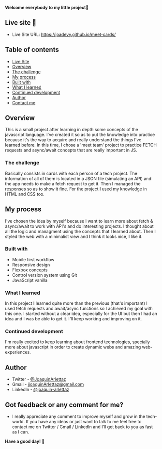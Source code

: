 **Welcome everybody to my little project👋**

## Live site 🚀
- Live Site URL: https://joadevy.github.io/meet-cards/

## Table of contents
  - [Live Site](#live-site)
  - [Overview](#overview)
  - [The challenge](#the-challenge)
  - [My process](#my-process)
  - [Built with](#built-with)
  - [What I learned](#what-I-learned)
  - [Continued development](#continued-development)
  - [Author](#author)
  - [Contact me](#got-feedback-or-any-comment-for-me)

## Overview
This is a small project after learning in depth some concepts of the javascript language. I've created it so as to put the knowledge into practice because it's the way to acquire and really understand the things I've learned before. 
In this time, I chose a 'meet team' project to practice FETCH requests and async/await concepts that are really important in JS.

### The challenge
Basically consists in cards with each person of a tech project. The information of all of them is located in a JSON file (simulating an API) and the app needs to make a fetch request to get it. Then I managed the responses so as to show it fine. For the project I used my knowledge in HTML and CSS too.

## My process
I've chosen the idea by myself because I want to learn more about fetch & async/await to work with API's and do interesting projects. I thought about all the logic and managment using the concepts that I learned about. Then I styled the web with a minimalist view and I think it looks nice, I like it.

### Built with

- Mobile first workflow
- Responsive design
- Flexbox concepts
- Control version system using Git
- JavaScript vanilla

### What I learned
In this project I learned quite more than the previous (that's important) I used fetch requests and await/async functions so I achieved my goal with this one. I started without a clear idea, especially for the UI but then I had an idea and I was be able to get it.
I'll keep working and improving on it.

### Continued development
I'm really excited to keep learning about frontend technologies, specially more about javascript in order to create dynamic webs and amazing web-experiences.

## Author

- Twitter - [@JoaquinArlettaz](https://twitter.com/JoaquinArlettaz)
- Gmail - [jjoaquinArlettaz@gmail.com](mailto:jjoaquinarlettaz@gmail.com)
- LinkedIn - [@joaquin-arlettaz](https://www.linkedin.com/in/joaqu%C3%ADn-arlettaz/)

## Got feedback or any comment for me?

- I really appreciate any comment to improve myself and grow in the tech-world. If you have any ideas or just want to talk to me feel free to contact me on Twitter / Gmail / LinkedIn and I'll get back to you as fast as I can.  

**Have a good day!** 🚀